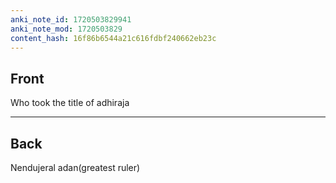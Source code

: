 ```yaml
---
anki_note_id: 1720503829941
anki_note_mod: 1720503829
content_hash: 16f86b6544a21c616fdbf240662eb23c
---
```


## Front

Who took the title of adhiraja

<hr/>

## Back

Nendujeral adan(greatest ruler)